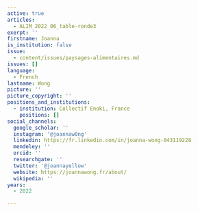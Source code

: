 ```yaml
---
active: true
articles:
  - ALIM_2022_06_table-ronde3
exerpt: ''
firstname: Joanna
is_institution: false
issue:
  - content/issues/paysages-alimentaires.md
issues: []
language:
  - French
lastname: Wong
picture: ''
picture_copyright: ''
positions_and_institutions:
  - institution: Collectif Enoki, France
    positions: []
social_channels:
  google_scholar: ''
  instagram: '@joannaw0ng'
  linkedin: https://fr.linkedin.com/in/joanna-wong-043119228
  mendeley: ''
  orcid: ''
  researchgate: ''
  twitter: '@joannayellow'
  website: https://joannawong.fr/about/
  wikipedia: ''
years:
  - 2022

---
```

